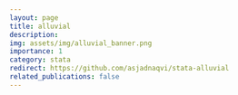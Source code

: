 ```yaml
---
layout: page
title: alluvial
description: 
img: assets/img/alluvial_banner.png
importance: 1
category: stata
redirect: https://github.com/asjadnaqvi/stata-alluvial
related_publications: false
---
```


